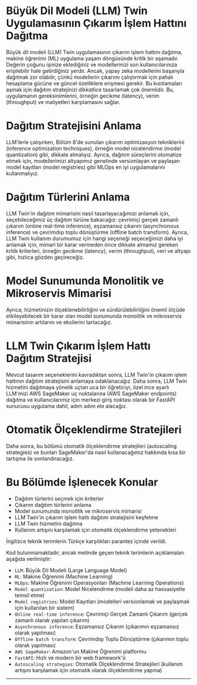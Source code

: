 # Büyük Dil Modeli (LLM) Twin Uygulamasının Çıkarım İşlem Hattını Dağıtma

Büyük dil modeli (LLM) Twin uygulamasının çıkarım işlem hattını dağıtma, makine öğrenimi (ML) uygulama yaşam döngüsünde kritik bir aşamadır. Değerin çoğunu işinize eklediğiniz ve modellerinizi son kullanıcılarınıza erişilebilir hale getirdiğiniz yerdir. Ancak, yapay zeka modellerini başarıyla dağıtmak zor olabilir, çünkü modellerin çıkarımı çalıştırmak için pahalı hesaplama gücüne ve güncel özelliklere erişmesi gerekir. Bu kısıtlamaları aşmak için dağıtım stratejinizi dikkatlice tasarlamak çok önemlidir. Bu, uygulamanın gereksinimlerini, örneğin gecikme (latency), verim (throughput) ve maliyetleri karşılamasını sağlar.

# Dağıtım Stratejisini Anlama

LLM'lerle çalışırken, Bölüm 8'de sunulan çıkarım optimizasyon tekniklerini (inference optimization techniques), örneğin model nicelendirme (model quantization) gibi, dikkate almalıyız. Ayrıca, dağıtım süreçlerini otomatize etmek için, modellerimizi altyapımız genelinde versionlayan ve paylaşan model kayıtları (model registries) gibi MLOps en iyi uygulamalarını kullanmalıyız.

# Dağıtım Türlerini Anlama

LLM Twin'in dağıtım mimarisini nasıl tasarlayacağımızı anlamak için, seçebileceğimiz üç dağıtım türüne bakacağız: çevrimiçi gerçek zamanlı çıkarım (online real-time inference), eşzamansız çıkarım (asynchronous inference) ve çevrimdışı toplu dönüştürme (offline batch transform). Ayrıca, LLM Twin kullanım durumumuz için hangi seçeneği seçeceğimizi daha iyi anlamak için, mimari bir karar vermeden önce dikkate almamız gereken kritik kriterleri, örneğin gecikme (latency), verim (throughput), veri ve altyapı gibi, hızlıca gözden geçireceğiz.

# Model Sunumunda Monolitik ve Mikroservis Mimarisi

Ayrıca, hizmetinizin ölçeklenebilirliğini ve sürdürülebilirliğini önemli ölçüde etkileyebilecek bir karar olan model sunumunda monolitik ve mikroservis mimarisinin artılarını ve eksilerini tartacağız.

# LLM Twin Çıkarım İşlem Hattı Dağıtım Stratejisi

Mevcut tasarım seçeneklerini kavradıktan sonra, LLM Twin'in çıkarım işlem hattının dağıtım stratejisini anlamaya odaklanacağız. Daha sonra, LLM Twin hizmetini dağıtmaya yönelik uçtan uca bir öğreticiyi, özel ince ayarlı LLM'mizi AWS SageMaker uç noktalarına (AWS SageMaker endpoints) dağıtma ve kullanıcılarımız için merkezi giriş noktası olarak bir FastAPI sunucusu uygulama dahil, adım adım ele alacağız.

# Otomatik Ölçeklendirme Stratejileri

Daha sonra, bu bölümü otomatik ölçeklendirme stratejileri (autoscaling strategies) ve bunları SageMaker'da nasıl kullanacağımız hakkında kısa bir tartışma ile sonlandıracağız.

# Bu Bölümde İşlenecek Konular

* Dağıtım türlerini seçmek için kriterler
* Çıkarım dağıtım türlerini anlama
* Model sunumunda monolitik ve mikroservis mimarisi
* LLM Twin'in çıkarım işlem hattı dağıtım stratejisini keşfetme
* LLM Twin hizmetini dağıtma
* Kullanım artışını karşılamak için otomatik ölçeklendirme yetenekleri

İngilizce teknik terimlerin Türkçe karşılıkları parantez içinde verildi.

Kod bulunmamaktadır, ancak metinde geçen teknik terimlerin açıklamaları aşağıda verilmiştir:

* `LLM`: Büyük Dil Modeli (Large Language Model)
* `ML`: Makine Öğrenimi (Machine Learning)
* `MLOps`: Makine Öğrenimi Operasyonları (Machine Learning Operations)
* `Model quantization`: Model Nicelendirme (modeli daha az hassasiyetle temsil etme)
* `Model registries`: Model Kayıtları (modelleri versionlamak ve paylaşmak için kullanılan bir sistem)
* `Online real-time inference`: Çevrimiçi Gerçek Zamanlı Çıkarım (gerçek zamanlı olarak yapılan çıkarım)
* `Asynchronous inference`: Eşzamansız Çıkarım (çıkarımın eşzamansız olarak yapılması)
* `Offline batch transform`: Çevrimdışı Toplu Dönüştürme (çıkarımın toplu olarak yapılması)
* `AWS SageMaker`: Amazon'un Makine Öğrenimi platformu
* `FastAPI`: Hızlı ve modern bir web framework'ü
* `Autoscaling strategies`: Otomatik Ölçeklendirme Stratejileri (kullanım artışını karşılamak için otomatik olarak ölçeklendirme yapma)

---

